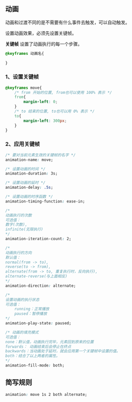 

## 动画

动画和过渡不同的是不需要有什么事件去触发，可以自动触发。

设置动画效果，必须先设置关键帧。

**关键帧** 设置了动画执行的每一个步骤。

```css
@keyframes 动画名{
    
}
```

### 1、设置关键帧

```css
@keyframes move{
    /* from 开始的位置, from也可以使用 100% 表示 */
    from{
        margin-left: 0;
    }
    /* to 结束的位置, to也可以用 0% 表示 */
    to{
        margin-left: 300px;
    }
}
```

### 2、应用关键帧

```css
/* 要对当前元素生效的关键帧的名字 */
animation-name: move;

/* 设置动画的时间 */
animation-duration: 3s;

/* 设置动画的延时 */
animation-delay: .5s;

/* 设置动画的时序函数 */
animation-timing-function: ease-in;

/* 
动画执行的次数 
可选值：
数字(次数),
infinite(无限执行) 
*/
animation-iteration-count: 2;

/* 
动画执行的方向 
默认值：
normal(from -> to),
reverse(to -> from),
alternate(from -> to, 重复执行时，反向执行),
alternate-reverse(与上面相反)
*/
animation-direction: alternate;

/* 
设置动画的执行状态 
可选值：
    running：正常播放
    paused：暂停播放
*/
animation-play-state: paused;

/* 动画的填充模式 
可选值：
none：默认值，动画执行完毕，元素回到原来的位置
forwards： 动画结束后会停止在终点
backwards：当动画处于延时，就会应用第一个关键帧中设置的值。
both：结合了以上两者的属性。
*/
animation-fill-mode: both;
```

##  简写规则

```css
animation: move 1s 2 both alternate;
```

